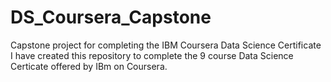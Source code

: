 # DS_Coursera_Capstone
Capstone project for completing the IBM Coursera Data Science Certificate 
I have created this repository to complete the 9 course Data Science Certicate offered by IBm on Coursera.
